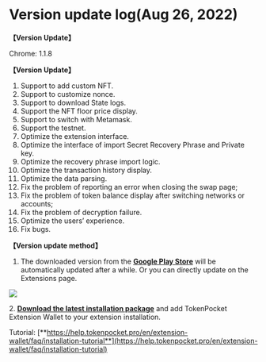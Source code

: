 # Version update log(Aug 26, 2022)

**【Version Update】**&#x20;

Chrome: 1.1.8



**【Version Update】**

1. Support to add custom NFT.
2. Support to customize nonce.
3. Support to download State logs.
4. Support the NFT floor price display.
5. Support to switch with Metamask.
6. Support the testnet.
7. Optimize the extension interface.
8. Optimize the interface of import Secret Recovery Phrase and Private key.
9. Optimize the recovery phrase import logic.
10. Optimize the transaction history display.
11. Optimize the data parsing.
12. Fix the problem of reporting an error when closing the swap page;
13. Fix the problem of token balance display after switching networks or accounts;
14. Fix the problem of decryption failure.
15. Optimize the users’ experience.
16. Fix bugs.



**【Version update method】‌**

1. The downloaded version from the [**Google Play Store**](https://chrome.google.com/webstore/detail/tokenpocket/mfgccjchihfkkindfppnaooecgfneiii?hl=en-us) will be automatically updated after a while. Or you can directly update on the Extensions page.

![](<../../.gitbook/assets/组 6.png>)

2\. [**Download the latest installation package**](https://extension.tokenpocket.pro/#/) and add TokenPocket Extension Wallet to your extension installation.&#x20;

Tutorial: [**https://help.tokenpocket.pro/en/extension-wallet/faq/installation-tutorial**](https://help.tokenpocket.pro/en/extension-wallet/faq/installation-tutorial)
